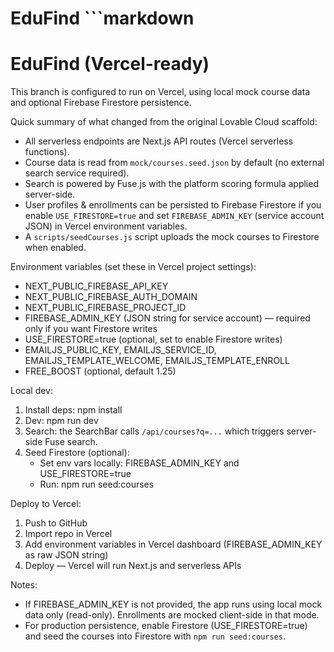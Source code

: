# EduFind ```markdown
# EduFind (Vercel-ready)

This branch is configured to run on Vercel, using local mock course data and optional Firebase Firestore persistence.

Quick summary of what changed from the original Lovable Cloud scaffold:
- All serverless endpoints are Next.js API routes (Vercel serverless functions).
- Course data is read from `mock/courses.seed.json` by default (no external search service required).
- Search is powered by Fuse.js with the platform scoring formula applied server-side.
- User profiles & enrollments can be persisted to Firebase Firestore if you enable `USE_FIRESTORE=true` and set `FIREBASE_ADMIN_KEY` (service account JSON) in Vercel environment variables.
- A `scripts/seedCourses.js` script uploads the mock courses to Firestore when enabled.

Environment variables (set these in Vercel project settings):
- NEXT_PUBLIC_FIREBASE_API_KEY
- NEXT_PUBLIC_FIREBASE_AUTH_DOMAIN
- NEXT_PUBLIC_FIREBASE_PROJECT_ID
- FIREBASE_ADMIN_KEY (JSON string for service account) — required only if you want Firestore writes
- USE_FIRESTORE=true (optional, set to enable Firestore writes)
- EMAILJS_PUBLIC_KEY, EMAILJS_SERVICE_ID, EMAILJS_TEMPLATE_WELCOME, EMAILJS_TEMPLATE_ENROLL
- FREE_BOOST (optional, default 1.25)

Local dev:
1. Install deps:
   npm install
2. Dev:
   npm run dev
3. Search: the SearchBar calls `/api/courses?q=...` which triggers server-side Fuse search.
4. Seed Firestore (optional):
   - Set env vars locally: FIREBASE_ADMIN_KEY and USE_FIRESTORE=true
   - Run: npm run seed:courses

Deploy to Vercel:
1. Push to GitHub
2. Import repo in Vercel
3. Add environment variables in Vercel dashboard (FIREBASE_ADMIN_KEY as raw JSON string)
4. Deploy — Vercel will run Next.js and serverless APIs

Notes:
- If FIREBASE_ADMIN_KEY is not provided, the app runs using local mock data only (read-only). Enrollments are mocked client-side in that mode.
- For production persistence, enable Firestore (USE_FIRESTORE=true) and seed the courses into Firestore with `npm run seed:courses`.
```
